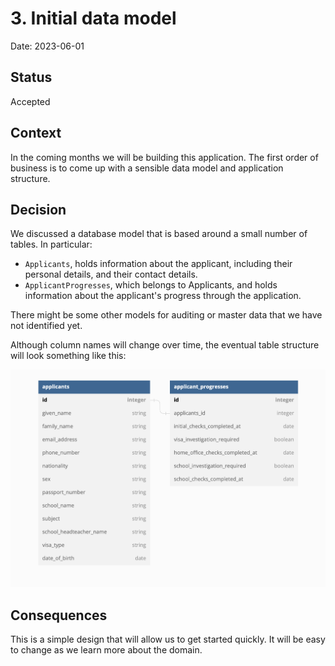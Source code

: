 # 3. Initial data model

Date: 2023-06-01

## Status

Accepted

## Context

In the coming months we will be building this application. The first order of business is to come up with a sensible data model and application structure.

## Decision

We discussed a database model that is based around a small number of tables. In particular:

- `Applicants`, holds information about the applicant, including their personal details, and their contact details.
- `ApplicantProgresses`, which belongs to Applicants, and holds information about the applicant's progress through the application.

There might be some other models for auditing or master data that we have not identified yet. 

Although column names will change over time, the eventual table structure will look something like this:

![data model](0002-initial-datamodel.png)

## Consequences

This is a simple design that will allow us to get started quickly. It will be easy to change as we learn more about the domain.

